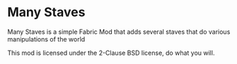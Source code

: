 # Many Staves

Many Staves is a simple Fabric Mod that adds several staves that do various manipulations of the world

This mod is licensed under the 2-Clause BSD license, do what you will.